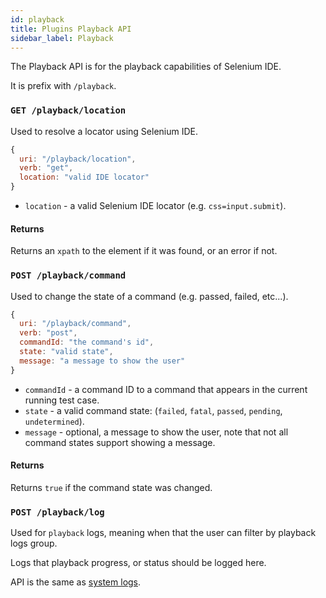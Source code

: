 ```yaml
---
id: playback
title: Plugins Playback API
sidebar_label: Playback
---
```


The Playback API is for the playback capabilities of Selenium IDE.  

It is prefix with `/playback`.  

### `GET /playback/location`

Used to resolve a locator using Selenium IDE.  

```js
{
  uri: "/playback/location",
  verb: "get",
  location: "valid IDE locator"
}
```

- `location` - a valid Selenium IDE locator (e.g. `css=input.submit`).

#### Returns

Returns an `xpath` to the element if it was found, or an error if not.

### `POST /playback/command`

Used to change the state of a command (e.g. passed, failed, etc...).

```js
{
  uri: "/playback/command",
  verb: "post",
  commandId: "the command's id",
  state: "valid state",
  message: "a message to show the user"
}
```

- `commandId` - a command ID to a command that appears in the current running test case.
- `state` - a valid command state: (`failed`, `fatal`, `passed`, `pending`, `undetermined`).
- `message` - optional, a message to show the user, note that not all command states support showing a message.

#### Returns

Returns `true` if the command state was changed.

### `POST /playback/log`

Used for `playback` logs, meaning when that the user can filter by playback logs group.  

Logs that playback progress, or status should be logged here.  

API is the same as [system logs](system.md#post-log).
